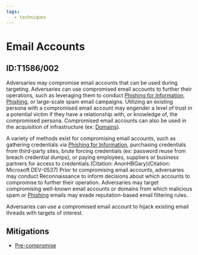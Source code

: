 ```yaml
---
tags:
   - techniques
---
```

# Email Accounts
## ID:T1586/002
Adversaries may compromise email accounts that can be used during targeting. Adversaries can use compromised email accounts to further their operations, such as leveraging them to conduct [Phishing for Information](/mitre/techniques/T1598), [Phishing](/mitre/techniques/T1566), or large-scale spam email campaigns. Utilizing an existing persona with a compromised email account may engender a level of trust in a potential victim if they have a relationship with, or knowledge of, the compromised persona. Compromised email accounts can also be used in the acquisition of infrastructure (ex: [Domains](/mitre/techniques/T1583/001)).

A variety of methods exist for compromising email accounts, such as gathering credentials via [Phishing for Information](/mitre/techniques/T1598), purchasing credentials from third-party sites, brute forcing credentials (ex: password reuse from breach credential dumps), or paying employees, suppliers or business partners for access to credentials.(Citation: AnonHBGary)(Citation: Microsoft DEV-0537) Prior to compromising email accounts, adversaries may conduct Reconnaissance to inform decisions about which accounts to compromise to further their operation. Adversaries may target compromising well-known email accounts or domains from which malicious spam or [Phishing](/mitre/techniques/T1566) emails may evade reputation-based email filtering rules.

Adversaries can use a compromised email account to hijack existing email threads with targets of interest.
## Mitigations
* [Pre-compromise](/mitre/mitigations/M1056)
